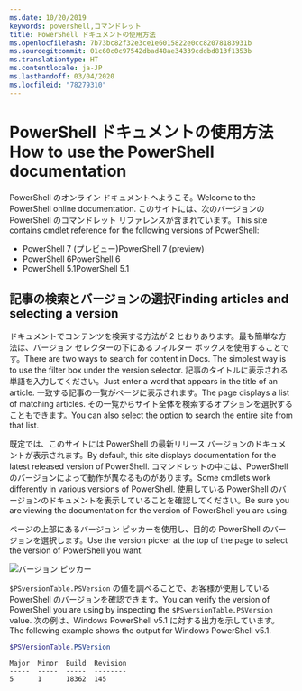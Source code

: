 ```yaml
---
ms.date: 10/20/2019
keywords: powershell,コマンドレット
title: PowerShell ドキュメントの使用方法
ms.openlocfilehash: 7b73bc82f32e3ce1e6015822e0cc82078183931b
ms.sourcegitcommit: 01c60c0c97542dbad48ae34339cddbd813f1353b
ms.translationtype: HT
ms.contentlocale: ja-JP
ms.lasthandoff: 03/04/2020
ms.locfileid: "78279310"
---
```

# <a name="how-to-use-the-powershell-documentation"></a><span data-ttu-id="c60b3-103">PowerShell ドキュメントの使用方法</span><span class="sxs-lookup"><span data-stu-id="c60b3-103">How to use the PowerShell documentation</span></span>

<span data-ttu-id="c60b3-104">PowerShell のオンライン ドキュメントへようこそ。</span><span class="sxs-lookup"><span data-stu-id="c60b3-104">Welcome to the PowerShell online documentation.</span></span> <span data-ttu-id="c60b3-105">このサイトには、次のバージョンの PowerShell のコマンドレット リファレンスが含まれています。</span><span class="sxs-lookup"><span data-stu-id="c60b3-105">This site contains cmdlet reference for the following versions of PowerShell:</span></span>

- <span data-ttu-id="c60b3-106">PowerShell 7 (プレビュー)</span><span class="sxs-lookup"><span data-stu-id="c60b3-106">PowerShell 7 (preview)</span></span>
- <span data-ttu-id="c60b3-107">PowerShell 6</span><span class="sxs-lookup"><span data-stu-id="c60b3-107">PowerShell 6</span></span>
- <span data-ttu-id="c60b3-108">PowerShell 5.1</span><span class="sxs-lookup"><span data-stu-id="c60b3-108">PowerShell 5.1</span></span>

## <a name="finding-articles-and-selecting-a-version"></a><span data-ttu-id="c60b3-109">記事の検索とバージョンの選択</span><span class="sxs-lookup"><span data-stu-id="c60b3-109">Finding articles and selecting a version</span></span>

<span data-ttu-id="c60b3-110">ドキュメントでコンテンツを検索する方法が 2 とおりあります。最も簡単な方法は、バージョン セレクターの下にあるフィルター ボックスを使用することです。</span><span class="sxs-lookup"><span data-stu-id="c60b3-110">There are two ways to search for content in Docs. The simplest way is to use the filter box under the version selector.</span></span> <span data-ttu-id="c60b3-111">記事のタイトルに表示される単語を入力してください。</span><span class="sxs-lookup"><span data-stu-id="c60b3-111">Just enter a word that appears in the title of an article.</span></span> <span data-ttu-id="c60b3-112">一致する記事の一覧がページに表示されます。</span><span class="sxs-lookup"><span data-stu-id="c60b3-112">The page displays a list of matching articles.</span></span> <span data-ttu-id="c60b3-113">その一覧からサイト全体を検索するオプションを選択することもできます。</span><span class="sxs-lookup"><span data-stu-id="c60b3-113">You can also select the option to search the entire site from that list.</span></span>

<span data-ttu-id="c60b3-114">既定では、このサイトには PowerShell の最新リリース バージョンのドキュメントが表示されます。</span><span class="sxs-lookup"><span data-stu-id="c60b3-114">By default, this site displays documentation for the latest released version of PowerShell.</span></span> <span data-ttu-id="c60b3-115">コマンドレットの中には、PowerShell のバージョンによって動作が異なるものがあります。</span><span class="sxs-lookup"><span data-stu-id="c60b3-115">Some cmdlets work differently in various versions of PowerShell.</span></span> <span data-ttu-id="c60b3-116">使用している PowerShell のバージョンのドキュメントを表示していることを確認してください。</span><span class="sxs-lookup"><span data-stu-id="c60b3-116">Be sure you are viewing the documentation for the version of PowerShell you are using.</span></span>

<span data-ttu-id="c60b3-117">ページの上部にあるバージョン ピッカーを使用し、目的の PowerShell のバージョンを選択します。</span><span class="sxs-lookup"><span data-stu-id="c60b3-117">Use the version picker at the top of the page to select the version of PowerShell you want.</span></span>

![バージョン ピッカー](media/how-to-use-docs/version-search.gif)

<span data-ttu-id="c60b3-119">`$PSversionTable.PSVersion` の値を調べることで、お客様が使用している PowerShell のバージョンを確認できます。</span><span class="sxs-lookup"><span data-stu-id="c60b3-119">You can verify the version of PowerShell you are using by inspecting the `$PSversionTable.PSVersion` value.</span></span> <span data-ttu-id="c60b3-120">次の例は、Windows PowerShell v5.1 に対する出力を示しています。</span><span class="sxs-lookup"><span data-stu-id="c60b3-120">The following example shows the output for Windows PowerShell v5.1.</span></span>

```powershell
$PSVersionTable.PSVersion
```

```Output
Major  Minor  Build  Revision
-----  -----  -----  --------
5      1      18362  145
```
